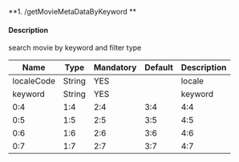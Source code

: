 
**1. /getMovieMetaDataByKeyword **
#### Description
search movie by keyword and filter type 

| Name | Type | Mandatory | Default | Description |
| -- | -- | -- | -- | -- |
| localeCode | String | YES |  | locale |
| keyword    | String | YES |  | keyword |
| 0:4 | 1:4 | 2:4 | 3:4 | 4:4 |
| 0:5 | 1:5 | 2:5 | 3:5 | 4:5 |
| 0:6 | 1:6 | 2:6 | 3:6 | 4:6 |
| 0:7 | 1:7 | 2:7 | 3:7 | 4:7 |




